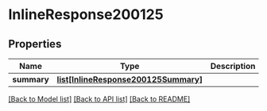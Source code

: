 # InlineResponse200125

## Properties
Name | Type | Description | Notes
------------ | ------------- | ------------- | -------------
**summary** | [**list[InlineResponse200125Summary]**](InlineResponse200125Summary.md) |  | [optional] 

[[Back to Model list]](../README.md#documentation-for-models) [[Back to API list]](../README.md#documentation-for-api-endpoints) [[Back to README]](../README.md)

